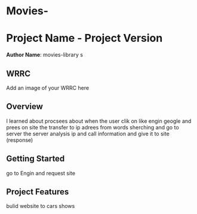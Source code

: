 # Movies-
# Project Name - Project Version

**Author Name**: movies-library s

## WRRC
Add an image of your WRRC here

## Overview
I learned about procsees about when the user clik on like engin geogle and prees on site the transfer to ip adrees from words sherching and go to server the server analysis ip and call information and give it to site (response) 

## Getting Started
<!-- What are the steps that a user must take in order to build this app on their own machine and get it running? --> go to Engin and request site 

## Project Features
<!-- What are the features included in you app --> bulid website to cars shows